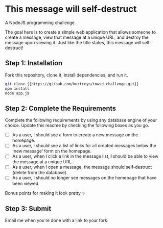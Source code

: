 # This message will self-destruct

A NodeJS programming challenge.

The goal here is to create a simple web application that allows someone to create a message, view that message at a unique URL, and destroy the message upon viewing it. Just like the title states, this message will self-destruct!

## Step 1: Installation

Fork this repository, clone it, install dependencies, and run it.

```bash
git clone {{https://github.com/kurtreyn/tmwsd_challenge.git}}
npm install
node app.js
```

## Step 2: Complete the Requirements

Complete the following requirements by using any database engine of your choice. Update this readme by checking the following boxes as you go.

- [ ] As a user, I should see a form to create a new message on the homepage.
- [ ] As a user, I should see a list of links for all created messages below the 'new message' form on the homepage.
- [ ] As a user, when I click a link in the message list, I should be able to view the message at a unique URL.
- [ ] As a user, when I open a message, the message should self-destruct (delete from the database).
- [ ] As a user, I should no longer see messages on the homepage that have been viewed.

Bonus points for making it look pretty :sparkles:

## Step 3: Submit

Email me when you're done with a link to your fork.
